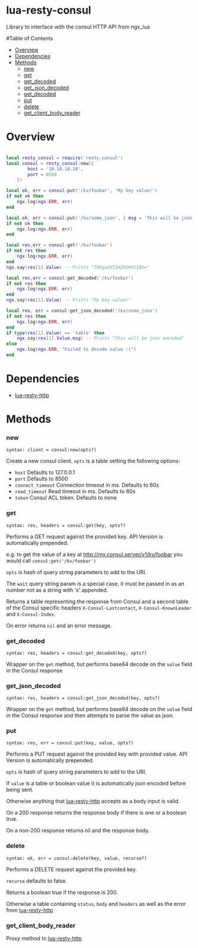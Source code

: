 lua-resty-consul
================

Library to interface with the consul HTTP API from ngx_lua

#Table of Contents

* [Overview](#overview)
* [Dependencies](#dependencies)
* [Methods](#methods)
    * [new](#new)
    * [get](#get)
    * [get_decoded](#get_decoded)
    * [get_json_decoded](#get_json_decoded)
    * [get_decoded](#get_decoded)
    * [put](#put)
    * [delete](#delete)
    * [get_client_body_reader](#get_client_body_reader)

# Overview

```lua

local resty_consul = require('resty.consul')
local consul = resty_consul:new({
        host = '10.10.10.10',
        port = 8500
    })

local ok, err = consul:put('/kv/foobar', 'My key value!')
if not ok then
    ngx.log(ngx.ERR, err)
end

local ok, err = consul:put('/kv/some_json', { msg = 'This will be json encoded'})
if not ok then
    ngx.log(ngx.ERR, err)
end

local res,err = consul:get('/kv/foobar')
if not res then
    ngx.log(ngx.ERR, err)
end
ngx.say(res[1].Value) -- Prints "TXkga2V5IHZhbHVlIQo="

local res,err = consul:get_decoded('/kv/foobar')
if not res then
    ngx.log(ngx.ERR, err)
end
ngx.say(res[1].Value) -- Prints "My key value!"

local res, err = consul:get_json_decoded('/kv/some_json')
if not res then
    ngx.log(ngx.ERR, err)
end
if type(res[1].Value) == 'table' then
    ngx.say(res[1].Value.msg) -- Prints "This will be json encoded"
else
    ngx.log(ngx.ERR, "Failed to decode value :(")
end

```


# Dependencies

 * [lua-resty-http](https://github.com/pintsized/lua-resty-http)

# Methods

### new

`syntax: client = consul:new(opts?)`

Create a new consul client. `opts` is a table setting the following options:

 * `host` Defaults to 127.0.0.1
 * `port` Defaults to 8500
 * `connect_timeout` Connection timeout in ms. Defaults to 60s
 * `read_timeout` Read timeout in ms. Defaults to 60s
 * `token` Consul ACL token. Defaults to none

### get

`syntax: res, headers = consul:get(key, opts?)`

Performs a GET request against the provided key. API Version is automatically prepended.

e.g. to get the value of a key at http://my.consul.server/v1/kv/foobar you would call `consul:get('/kv/foobar')`

`opts` is hash of query string parameters to add to the URI.

The `wait` query string param is a special case, it must be passed in as an number not as a string with 's' appended.

Returns a table representing the response from Consul and a second table of the Consul specific headers `X-Consul-Lastcontact`, `X-Consul-KnownLeader` and `X-Consul-Index`.

On error returns `nil` and an error message.

### get_decoded

`syntax: res, headers = consul:get_decoded(key, opts?)`

Wrapper on the `get` method, but performs base64 decode on the `value` field in the Consul response

### get_json_decoded

`syntax: res, headers = consul:get_json_decoded(key, opts?)`

Wrapper on the `get` method, but performs base64 decode on the `value` field in the Consul response and then attempts to parse the value as json.

### put

`syntax: res, err = consul:put(key, value, opts?)`

Performs a PUT request against the provided key with provided value. API Version is automatically prepended.

`opts` is hash of query string parameters to add to the URI.

If `value` is a table or boolean value it is automatically json encoded before being sent.

Otherwise anything that [lua-resty-http](https://github.com/pintsized/lua-resty-http) accepts as a body input is valid.

On a 200 response returns the response body if there is one or a boolean true.

On a non-200 response returns nil and the response body.

### delete

`syntax: ok, err = consul:delete(key, value, recurse?)`

Performs a DELETE request against the provided key. 

`recurse` defaults to false.

Returns a boolean true if the response is 200.

Otherwise a table containing `status`, `body` and `headers` as well as the error from [lua-resty-http](https://github.com/pintsized/lua-resty-http)

### get_client_body_reader

Proxy method to [lua-resty-http](https://github.com/pintsized/lua-resty-http#get_client_body_reader)
